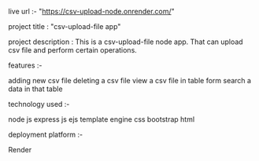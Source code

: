 live url :- "https://csv-upload-node.onrender.com/"

project title : "csv-upload-file app"

project description : This is a csv-upload-file node app. That can upload csv file and perform certain operations.

features :-

adding new csv file
deleting a csv file
view a csv file in table form
search a data in that table

technology used :-

node js
express js
ejs template engine
css
bootstrap
html 

deployment platform :-

Render
